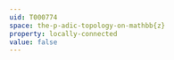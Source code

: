 ```yaml
---
uid: T000774
space: the-p-adic-topology-on-mathbb{z}
property: locally-connected
value: false
---
```

